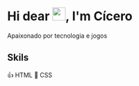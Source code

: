 <h1 align="left">Hi dear <img src="https://raw.githubusercontent.com/kaueMarques/kaueMarques/master/hi.gif" width="30px">, I'm Cícero</h1>

<p>Apaixonado por tecnologia e jogos</p>

## Skils
👍 HTML
🌈 CSS